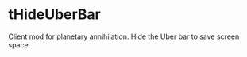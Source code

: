 tHideUberBar
============
Client mod for planetary annihilation. Hide the Uber bar to save screen space.

